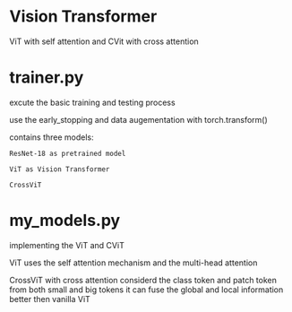 # Vision Transformer

ViT with self attention and CVit with cross attention

  # trainer.py
  excute the basic training and testing process

  use the early_stopping and data augementation with torch.transform()
  
  contains three models:
  
    ResNet-18 as pretrained model
    
    ViT as Vision Transformer
    
    CrossViT
  
  # my_models.py
  implementing the ViT and CViT
  
  ViT uses the self attention mechanism and the multi-head attention
  
  CrossViT with cross attention considerd the class token and patch token from both small and big tokens
  it can fuse the global and local information better then vanilla ViT
